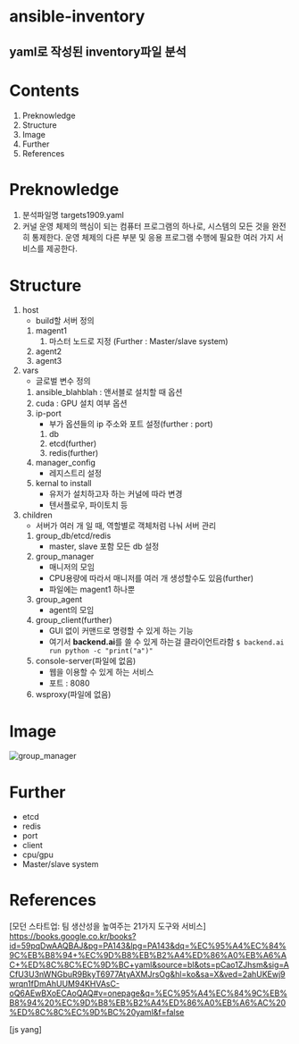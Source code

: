 

ansible-inventory
=========

yaml로 작성된 inventory파일 분석 
---------


# Contents  
1. Preknowledge  
2. Structure
3. Image
4. Further
5. References

# Preknowledge
1. 분석파일명
targets1909.yaml
2. 커널
운영 체제의 핵심이 되는 컴퓨터 프로그램의 하나로, 시스템의 모든 것을 완전히 통제한다. 운영 체제의 다른 부분 및 응용 프로그램 수행에 필요한 여러 가지 서비스를 제공한다.

# Structure
1. host
    - build할 서버 정의
    1. magent1
        1. 마스터 노드로 지정 (Further : Master/slave system)
    2. agent2
    3. agent3
2. vars
    - 글로벌 변수 정의
    1. ansible_blahblah : 앤서블로 설치할 때 옵션
    2. cuda : GPU 설치 여부 옵션
    3. ip-port
        - 부가 옵션들의 ip 주소와 포트 설정(further : port)
        1. db
        2. etcd(further)
        3. redis(further)
    4. manager_config
        - 레지스트리 설정
    5. kernal to install
        - 유저가 설치하고자 하는 커널에 따라 변경
        - 텐서플로우, 파이토치 등
3. children
    - 서버가 여러 개 일 때, 역할별로 객체처럼 나눠 서버 관리
    1. group_db/etcd/redis
        - master, slave 포함 모든 db 설정
    2. group_manager
        - 매니저의 모임
        - CPU용량에 따라서 매니저를 여러 개 생성할수도 있음(further)
        - 파일에는 magent1 하나뿐
    3. group_agent
        - agent의 모임
    4. group_client(further)
        - GUI 없이 커맨드로 명령할 수 있게 하는 기능
        - 여기서 **backend.ai**를 쓸 수 있게 하는걸 클라이언트라함
        `$ backend.ai run python -c "print("a")"`
    5. console-server(파일에 없음)
        - 웹을 이용할 수 있게 하는 서비스
        - 포트 : 8080
    6. wsproxy(파일에 없음)

# Image
![group_manager](structure_of_servers_example.jpg)

# Further
- etcd
- redis
- port
- client
- cpu/gpu
- Master/slave system

# References
[모던 스타트업: 팀 생산성을 높여주는 21가지 도구와 서비스]  
https://books.google.co.kr/books?id=59pqDwAAQBAJ&pg=PA143&lpg=PA143&dq=%EC%95%A4%EC%84%9C%EB%B8%94+%EC%9D%B8%EB%B2%A4%ED%86%A0%EB%A6%AC+%ED%8C%8C%EC%9D%BC+yaml&source=bl&ots=pCao1ZJhsm&sig=ACfU3U3nWNGbuR9BkyT6977AtyAXMJrsOg&hl=ko&sa=X&ved=2ahUKEwj9wrqn1fDmAhUUM94KHVAsC-oQ6AEwBXoECAoQAQ#v=onepage&q=%EC%95%A4%EC%84%9C%EB%B8%94%20%EC%9D%B8%EB%B2%A4%ED%86%A0%EB%A6%AC%20%ED%8C%8C%EC%9D%BC%20yaml&f=false

[js yang]
